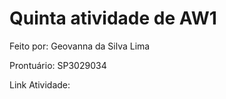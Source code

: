 # Quinta atividade de AW1

<p>Feito por: Geovanna da Silva Lima</p>
<p>Prontuário: SP3029034</p>
<p>Link Atividade:</p>